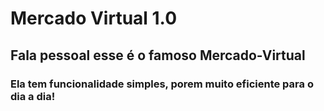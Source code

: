 <h1>Mercado Virtual 1.0</h1>
<h2>Fala pessoal esse é o famoso Mercado-Virtual</h2>

<h3>Ela tem funcionalidade simples, porem muito eficiente para o dia a dia!</h3>

